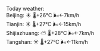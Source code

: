 Today weather:  
Beijing: ☀️ 🌡️+26°C 🌬️←7km/h  
Tianjin: ☀️ 🌡️+27°C 🌬️←15km/h  
Shijiazhuang: ⛅️  🌡️+28°C 🌬️←7km/h  
Tangshan: ☀️ 🌡️+27°C 🌬️←11km/h  
